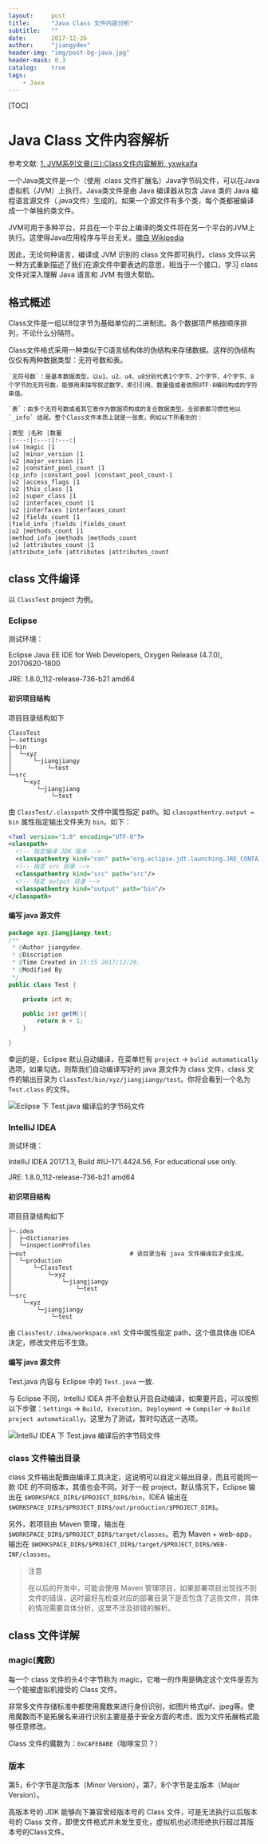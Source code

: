 ```yaml
---
layout:     post
title:      "Java Class 文件内容分析"
subtitle:   ""
date:       2017-12-26
author:     "jiangydev"
header-img: "img/post-bg-java.jpg"
header-mask: 0.3
catalog:    true
tags:
    - Java
---
```


[TOC]

# Java Class 文件内容解析

参考文献: [1. JVM系列文章(三):Class文件内容解析,  yxwkaifa](https://www.cnblogs.com/yxwkf/p/5222589.html)

一个Java类文件是一个（使用 .class 文件扩展名）Java字节码文件，可以在Java虚拟机（JVM）上执行。Java类文件是由 Java 编译器从包含 Java 类的 Java 编程语言源文件（.java文件）生成的。如果一个源文件有多个类，每个类都被编译成一个单独的类文件。

JVM可用于多种平台，并且在一个平台上编译的类文件将在另一个平台的JVM上执行。这使得Java应用程序与平台无关。[摘自 Wikipedia](https://en.wikipedia.org/wiki/Java_class_file)

因此，无论何种语言，编译成 JVM 识别的 class 文件即可执行。class 文件以另一种方式重新描述了我们在源文件中要表达的意思，相当于一个接口，学习 class 文件对深入理解 Java 语言和 JVM 有很大帮助。

## 格式概述

Class文件是一组以8位字节为基础单位的二进制流。各个数据项严格按顺序排列，不论什么分隔符。

Class文件格式采用一种类似于C语言结构体的伪结构来存储数据。这样的伪结构仅仅有两种数据类型：无符号数和表。

    `无符号数`：是基本数据类型。以u1、u2、u4、u8分别代表1个字节、2个字节、4个字节、8个字节的无符号数，能够用来描写叙述数字、索引引用、数量值或者依照UTF-8编码构成的字符串值。
    
    `表`：由多个无符号数或者其它表作为数据项构成的复合数据类型。全部表都习惯性地以 `_info` 结尾。整个Class文件本质上就是一张表，例如以下所看到的：
    
    |类型 |名称 |数量
    |:---:|:---:|:---:|
    |u4 |magic |1
    |u2 |minor_version |1
    |u2 |major_version |1
    |u2 |constant_pool_count |1
    |cp_info |constant_pool |constant_pool_count-1
    |u2 |access_flags |1
    |u2 |this_class |1
    |u2 |super_class |1
    |u2 |interfaces_count |1
    |u2 |interfaces |interfaces_count
    |u2 |fields_count |1
    |field_info |fields |fields_count
    |u2 |methods_count |1
    |method_info |methods |methods_count
    |u2 |attributes_count |1
    |attribute_info |attributes |attributes_count


## class 文件编译

以 `ClassTest` project 为例。

### Eclipse

测试环境：

Eclipse Java EE IDE for Web Developers, Oxygen Release (4.7.0), 20170620-1800

JRE: 1.8.0_112-release-736-b21 amd64

#### 初识项目结构

项目目录结构如下

  ```
  ClassTest
  ├─.settings
  ├─bin
  │  └─xyz
  │      └─jiangjiangy
  │          └─test
  └─src
      └─xyz
          └─jiangjiang
              └─test
  ```

由 `ClassTest/.classpath` 文件中属性指定 path。如 `classpathentry.output = bin` 属性指定输出文件夹为 `bin`，如下：

  ```xml
  <?xml version="1.0" encoding="UTF-8"?>
  <classpath>
    <!-- 指定编译 JDK 版本 -->
  	<classpathentry kind="con" path="org.eclipse.jdt.launching.JRE_CONTAINER/org.eclipse.jdt.internal.debug.ui.launcher.StandardVMType/JavaSE-1.8"/>
    <!-- 指定 src 目录 -->
  	<classpathentry kind="src" path="src"/>
    <!-- 指定 output 目录 -->
  	<classpathentry kind="output" path="bin"/>
  </classpath>
  ```

#### 编写 java 源文件

  ```java
  package xyz.jiangjiangy.test;
  /**
   * @Author jiangydev.
   * @Discription
   * @Time Created in 15:55 2017/12/26.
   * @Modified By
   */
  public class Test {

      private int m;

      public int getM(){
          return m + 1;
      }

  }
  ```

幸运的是，Eclipse 默认自动编译，在菜单栏有 `project` -> `bulid automatically` 选项，如果勾选，则帮我们自动编译写好的 java 源文件为 class 文件，class 文件的输出目录为 `ClassTest/bin/xyz/jiangjiangy/test`。你将会看到一个名为 `Test.class` 的文件。

  ![Eclipse 下 Test.java 编译后的字节码文件](/img/in-post/java/Eclipse-TestJavaToClass.png)

### IntelliJ IDEA

测试环境：

IntelliJ IDEA 2017.1.3, Build #IU-171.4424.56, For educational use only.

JRE: 1.8.0_112-release-736-b21 amd64

#### 初识项目结构

项目目录结构如下

  ```
  ├─.idea
  │  ├─dictionaries
  │  └─inspectionProfiles
  ├─out                             # 该目录当有 java 文件编译后才会生成。
  │  └─production
  │      └─ClassTest
  │          └─xyz
  │              └─jiangjiangy
  │                  └─test
  └─src
      └─xyz
          └─jiangjiangy
              └─test
  ```

由 `ClassTest/.idea/workspace.xml` 文件中属性指定 path，这个值具体由 IDEA 决定，修改文件后不生效。

#### 编写 java 源文件

Test.java 内容与 Eclipse 中的 `Test.java` 一致.

与 Eclipse 不同，IntelliJ IDEA 并不会默认开启自动编译，如果要开启，可以按照以下步骤：`Settings` -> `Build, Execution, Deployment` -> `Compiler` -> `Build project automatically`。这里为了测试，暂时勾选这一选项。

  ![IntelliJ IDEA 下 Test.java 编译后的字节码文件](/img/in-post/java/Eclipse-TestJavaToClass.png)

### class 文件输出目录

class 文件输出配置由编译工具决定，这说明可以自定义输出目录，而且可能同一款 IDE 的不同版本，其值也会不同。对于一般 project，默认情况下，Eclipse 输出在 `$WORKSPACE_DIR$/$PROJECT_DIR$/bin`，IDEA 输出在 `$WORKSPACE_DIR$/$PROJECT_DIR$/out/production/$PROJECT_DIR$`。

另外，若项目由 Maven 管理，输出在 `$WORKSPACE_DIR$/$PROJECT_DIR$/target/classes`。若为 Maven + web-app，输出在 `$WORKSPACE_DIR$/$PROJECT_DIR$/target/$PROJECT_DIR$/WEB-INF/classes`。

  > 注意
  >
  >
  > 在以后的开发中，可能会使用 Maven 管理项目，如果部署项目出现找不到文件的错误，这时最好先检查对应的部署目录下是否包含了这些文件，具体的情况需要具体分析，这里不涉及排错的解析。

## class 文件详解

### magic(魔数)

每一个 class 文件的头4个字节称为 magic，它唯一的作用是确定这个文件是否为一个能被虚拟机接受的 Class 文件。

非常多文件存储标准中都使用魔数来进行身份识别，如图片格式gif、jpeg等。使用魔数而不是拓展名来进行识别主要是基于安全方面的考虑，因为文件拓展格式能够任意修改。

Class 文件的魔数为：`0xCAFEBABE`（咖啡宝贝？）

### 版本

第5，6个字节是次版本（Minor Version），第7，8个字节是主版本（Major Version）。

高版本号的 JDK 能够向下兼容曾经版本号的 Class 文件，可是无法执行以后版本号的 Class 文件，即使文件格式并未发生变化，虚拟机也必须拒绝执行超过其版本号的Class文件。

